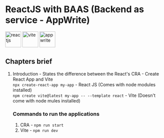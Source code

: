 # ReactJS with BAAS (Backend as service - AppWrite)
<img width="50" alt="reactjs" src="https://github.com/user-attachments/assets/a7937a92-5443-4bf2-aa5e-e4cc158ca550" />
<img width="50" alt="vite" src="https://github.com/user-attachments/assets/fdadc46a-36b4-4ed8-8bc8-2d313f0aa6e8" />
<img width="50" alt="appwrite" src="https://github.com/user-attachments/assets/cdc4bbb7-add9-4c24-a089-0020dc7a133b" />


## Chapters brief

1. Introduction - States the difference between the React's CRA - Create React App and Vite<br>
  ``npx create-react-app my-app`` - React JS (Comes with node modules installed)<br>
  ``npm create vite@latest my-app -- --template react`` - Vite (Doesn't come with node mules installed)

    ### Commands to run the applications
    1. CRA - ``npm run start``
    2. Vite - ``npm run dev``
